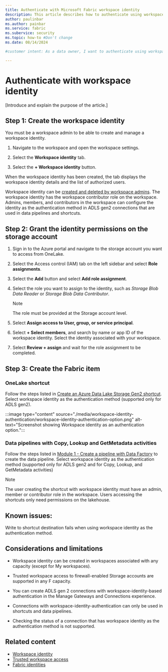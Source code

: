 ```yaml
---
title: Authenticate with Microsoft Fabric workspace identity
description: This article describes how to authenticate using workspace identity. 
author: paulinbar
ms.author: painbar
ms.service: fabric
ms.subervice: security
ms.topic: how-to #Don't change
ms.date: 08/14/2024

#customer intent: As a data owner, I want to authenticate using workspace identity so that my Fabric items can connect with data sources securely.

---
```


# Authenticate with workspace identity

[Introduce and explain the purpose of the article.]

<!-- Required: Introductory paragraphs (no heading)

Write a brief introduction that can help the user
determine whether the article is relevant for them
and to describe the task the article covers.

-->

## Step 1: Create the workspace identity

You must be a workspace admin to be able to create and manage a workspace identity. 

1. Navigate to the workspace and open the workspace settings.

1. Select the **Workspace identity** tab.

1. Select the **+ Workspace identity** button.

When the workspace identity has been created, the tab displays the workspace identity details and the list of authorized users.

Workspace identity can be [created and deleted by workspace admins](/fabric/security/workspace-identity). The workspace identity has the workspace contributor role on the workspace. Admins, members, and contributors in the workspace can configure the identity as the authentication method in ADLS gen2 connections that are used in data pipelines and shortcuts.

## Step 2: Grant the identity permissions on the storage account

1. Sign in to the Azure portal and navigate to the storage account you want to access from OneLake.

1. Select the Access control (IAM) tab on the left sidebar and select **Role assignments**.

1. Select the **Add** button and select **Add role assignment**.

1. Select the role you want to assign to the identity, such as *Storage Blob Data Reader* or *Storage Blob Data Contributor*.

    > [!NOTE]
    > The role must be provided at the Storage account level.

1. Select **Assign access to User, group, or service principal**.

1. Select **+ Select members**, and search by name or app ID of the workspace identity. Select the identity associated with your workspace.

1. Select **Review + assign** and wait for the role assignment to be completed.

## Step 3: Create the Fabric item

### OneLake shortcut

Follow the steps listed in [Create an Azure Data Lake Storage Gen2 shortcut](../onelake/create-adls-shortcut.md#create-a-shortcut). Select workspace identity as the authentication method (supported only for ADLS gen2).

:::image type="content" source="./media/workspace-identity-authentication/workspace-identity-authentication-option.png" alt-text="Screenshot showing Workspace identity as an authentication option.":::

### Data pipelines with Copy, Lookup and GetMetadata activities

Follow the steps listed in [Module 1 - Create a pipeline with Data Factory](../data-factory/tutorial-end-to-end-pipeline.md) to create the data pipeline. Select workspace identity as the authentication method (supported only for ADLS gen2 and for Copy, Lookup, and GetMetadata activities)

> [!NOTE]
> The user creating the shortcut with workspace identity must have an admin, member or contributor role in the workspace. Users accessing the shortcuts only need permissions on the lakehouse.

## Known issues:

Write to shortcut destination fails when using workspace identity as the authentication method.

## Considerations and limitations

* Workspace identity can be created in workspaces associated with any capacity (except for My workspaces).

* Trusted workspace access to firewall-enabled Storage accounts are supported in any F capacity.

* You can create ADLS gen 2 connections with workspace-identity-based authentication in the Manage Gateways and Connections experience.

* Connections with workspace-identity-authentication can only be used in shortcuts and data pipelines.

* Checking the status of a connection that has workspace identity as the authentication method is not supported.

## Related content

* [Workspace identity](./workspace-identity.md)
* [Trusted workspace access](security-trusted-workspace-access.md)
* [Fabric identities](../admin/fabric-identities-manage.md)